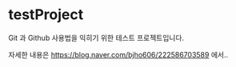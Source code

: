 # testProject
Git 과 Github 사용법을 익히기 위한 테스트 프로젝트입니다. 

자세한 내용은 https://blog.naver.com/bjho606/222586703589 에서..
